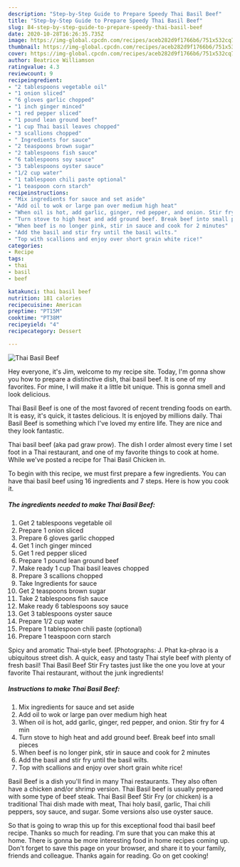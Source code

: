 ```yaml
---
description: "Step-by-Step Guide to Prepare Speedy Thai Basil Beef"
title: "Step-by-Step Guide to Prepare Speedy Thai Basil Beef"
slug: 84-step-by-step-guide-to-prepare-speedy-thai-basil-beef
date: 2020-10-28T16:26:35.735Z
image: https://img-global.cpcdn.com/recipes/aceb282d9f1766b6/751x532cq70/thai-basil-beef-recipe-main-photo.jpg
thumbnail: https://img-global.cpcdn.com/recipes/aceb282d9f1766b6/751x532cq70/thai-basil-beef-recipe-main-photo.jpg
cover: https://img-global.cpcdn.com/recipes/aceb282d9f1766b6/751x532cq70/thai-basil-beef-recipe-main-photo.jpg
author: Beatrice Williamson
ratingvalue: 4.3
reviewcount: 9
recipeingredient:
- "2 tablespoons vegetable oil"
- "1 onion sliced"
- "6 gloves garlic chopped"
- "1 inch ginger minced"
- "1 red pepper sliced"
- "1 pound lean ground beef"
- "1 cup Thai basil leaves chopped"
- "3 scallions chopped"
- " Ingredients for sauce"
- "2 teaspoons brown sugar"
- "2 tablespoons fish sauce"
- "6 tablespoons soy sauce"
- "3 tablespoons oyster sauce"
- "1/2 cup water"
- "1 tablespoon chili paste optional"
- "1 teaspoon corn starch"
recipeinstructions:
- "Mix ingredients for sauce and set aside"
- "Add oil to wok or large pan over medium high heat"
- "When oil is hot, add garlic, ginger, red pepper, and onion. Stir fry for 4 min"
- "Turn stove to high heat and add ground beef. Break beef into small pieces"
- "When beef is no longer pink, stir in sauce and cook for 2 minutes"
- "Add the basil and stir fry until the basil wilts."
- "Top with scallions and enjoy over short grain white rice!"
categories:
- Recipe
tags:
- thai
- basil
- beef

katakunci: thai basil beef 
nutrition: 181 calories
recipecuisine: American
preptime: "PT15M"
cooktime: "PT38M"
recipeyield: "4"
recipecategory: Dessert

---
```



![Thai Basil Beef](https://img-global.cpcdn.com/recipes/aceb282d9f1766b6/751x532cq70/thai-basil-beef-recipe-main-photo.jpg)

Hey everyone, it's Jim, welcome to my recipe site. Today, I'm gonna show you how to prepare a distinctive dish, thai basil beef. It is one of my favorites. For mine, I will make it a little bit unique. This is gonna smell and look delicious.

Thai Basil Beef is one of the most favored of recent trending foods on earth. It is easy, it's quick, it tastes delicious. It is enjoyed by millions daily. Thai Basil Beef is something which I've loved my entire life. They are nice and they look fantastic.

Thai basil beef (aka pad graw prow). The dish I order almost every time I set foot in a Thai restaurant, and one of my favorite things to cook at home. While we&#39;ve posted a recipe for Thai Basil Chicken in.


To begin with this recipe, we must first prepare a few ingredients. You can have thai basil beef using 16 ingredients and 7 steps. Here is how you cook it.

<!--inarticleads1-->

##### The ingredients needed to make Thai Basil Beef:

1. Get 2 tablespoons vegetable oil
1. Prepare 1 onion sliced
1. Prepare 6 gloves garlic chopped
1. Get 1 inch ginger minced
1. Get 1 red pepper sliced
1. Prepare 1 pound lean ground beef
1. Make ready 1 cup Thai basil leaves chopped
1. Prepare 3 scallions chopped
1. Take  Ingredients for sauce
1. Get 2 teaspoons brown sugar
1. Take 2 tablespoons fish sauce
1. Make ready 6 tablespoons soy sauce
1. Get 3 tablespoons oyster sauce
1. Prepare 1/2 cup water
1. Prepare 1 tablespoon chili paste (optional)
1. Prepare 1 teaspoon corn starch


Spicy and aromatic Thai-style beef. [Photographs: J. Phat ka-phrao is a ubiquitous street dish. A quick, easy and tasty Thai style beef with plenty of fresh basil! Thai Basil Beef Stir Fry tastes just like the one you love at your favorite Thai restaurant, without the junk ingredients! 

<!--inarticleads2-->

##### Instructions to make Thai Basil Beef:

1. Mix ingredients for sauce and set aside
1. Add oil to wok or large pan over medium high heat
1. When oil is hot, add garlic, ginger, red pepper, and onion. Stir fry for 4 min
1. Turn stove to high heat and add ground beef. Break beef into small pieces
1. When beef is no longer pink, stir in sauce and cook for 2 minutes
1. Add the basil and stir fry until the basil wilts.
1. Top with scallions and enjoy over short grain white rice!


Basil Beef is a dish you&#39;ll find in many Thai restaurants. They also often have a chicken and/or shrimp version. Thai Basil beef is usually prepared with some type of beef steak. Thai Basil Beef Stir Fry (or chicken) is a traditional Thai dish made with meat, Thai holy basil, garlic, Thai chili peppers, soy sauce, and sugar. Some versions also use oyster sauce. 

So that is going to wrap this up for this exceptional food thai basil beef recipe. Thanks so much for reading. I'm sure that you can make this at home. There is gonna be more interesting food in home recipes coming up. Don't forget to save this page on your browser, and share it to your family, friends and colleague. Thanks again for reading. Go on get cooking!
